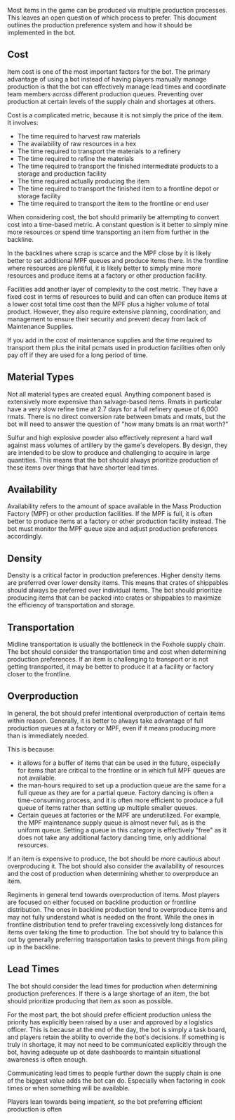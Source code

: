 Most items in the game can be produced via multiple production processes. This leaves an open question of which process to prefer. This document outlines the production preference system and how it should be implemented in the bot.


## Cost

Item cost is one of the most important factors for the bot. The primary advantage of using a bot instead of having players manually manage production is that the bot can effectively manage lead times and coordinate team members across different production queues. Preventing over production at certain levels of the supply chain and shortages at others.

Cost is a complicated metric, because it is not simply the price of the item. It involves:

* The time required to harvest raw materials
* The availability of raw resources in a hex
* The time required to transport the materials to a refinery
* The time required to refine the materials
* The time required to transport the finished intermediate products to a storage and production facility
* The time required actually producing the item
* The time required to transport the finished item to a frontline depot or storage facility
* The time required to transport the item to the frontline or end user

When considering cost, the bot should primarily be attempting to convert cost into a time-based metric. A constant question is it better to simply mine more resources or spend time transporting an item from further in the backline.

In the backlines where scrap is scarce and the MPF close by it is likely better to set additional MPF queues and produce items there. In the frontline where resources are plentiful, it is likely better to simply mine more resources and produce items at a factory or other production facility.

Facilities add another layer of complexity to the cost metric. They have a fixed cost in terms of resources to build and can often can produce items at a lower cost total time cost than the MPF plus a higher volume of total product. However, they also require extensive planning, coordination, and management to ensure their security and prevent decay from lack of Maintenance Supplies. 

If you add in the cost of maintenance supplies and the time required to transport them plus the inital pcmats used in production facilities often only pay off if they are used for a long period of time. 

## Material Types

Not all material types are created equal. Anything component based is extensively more expensive than salvage-based items. Rmats in particular have a very slow refine time at 2.7 days for a full refinery queue of 6,000 rmats. There is no direct conversion rate between bmats and rmats, but the bot will need to answer the question of "how many bmats is an rmat worth?"

Sulfur and high explosive powder also effectively represent a hard wall against mass volumes of artillery by the game's developers. By design, they are intended to be slow to produce and challenging to acquire in large quantities. This means that the bot should always prioritize production of these items over things that have shorter lead times.


## Availability

Availability refers to the amount of space available in the Mass Production Factory (MPF) or other production facilities. If the MPF is full, it is often better to produce items at a factory or other production facility instead. The bot must monitor the MPF queue size and adjust production preferences accordingly.

## Density

Density is a critical factor in production preferences. Higher density items are preferred over lower density items. This means that crates of shippables should always be preferred over individual items. The bot should prioritize producing items that can be packed into crates or shippables to maximize the efficiency of transportation and storage.

## Transportation

Midline transportation is usually the bottleneck in the Foxhole supply chain. The bot should consider the transportation time and cost when determining production preferences. If an item is challenging to transport or is not getting transported, it may be better to produce it at a facility or factory closer to the frontline.

## Overproduction

In general, the bot should prefer intentional overproduction of certain items within reason. Generally, it is better to always take advantage of full production queues at a factory or MPF, even if it means producing more than is immediately needed. 

This is because:

* it allows for a buffer of items that can be used in the future, especially for items that are critical to the frontline or in which full MPF queues are not available.
* the man-hours required to set up a production queue are the same for a full queue as they are for a partial queue. Factory dancing is often a time-consuming process, and it is often more efficient to produce a full queue of items rather than setting up multiple smaller queues.
* Certain queues at factories or the MPF are underutilized. For example, the MPF maintenance supply queue is almost never full, as is the uniform queue. Setting a queue in this category is effectively "free" as it does not take any additional factory dancing time, only additional resources.

If an item is expensive to produce, the bot should be more cautious about overproducing it. The bot should also consider the availability of resources and the cost of production when determining whether to overproduce an item.

Regiments in general tend towards overproduction of items. Most players are focused on either focused on backline production or frontline distribution. The ones in backline production tend to overproduce items and may not fully understand what is needed on the front. While the ones in frontline distribution tend to prefer traveling excessively long distances for items over taking the time to production. The bot should try to balance this out by generally preferring transportation tasks to prevent things from piling up in the backline.

## Lead Times

The bot should consider the lead times for production when determining production preferences. If there is a large shortage of an item, the bot should prioritize producing that item as soon as possible. 

For the most part, the bot should prefer efficient production unless the priority has explicitly been raised by a user and approved by a logistics officer. This is because at the end of the day, the bot is simply a task board, and players retain the ability to override the bot's decisions. If something is truly in shortage, it may not need to be communicated explicitly through the bot, having adequate up ot date dashboards to maintain situational awareness is often enough.

Communicating lead times to people further down the supply chain is one of the biggest value adds the bot can do. Especially when factoring in cook times or when something will be available.

Players lean towards being impatient, so the bot preferring efficient production is often 